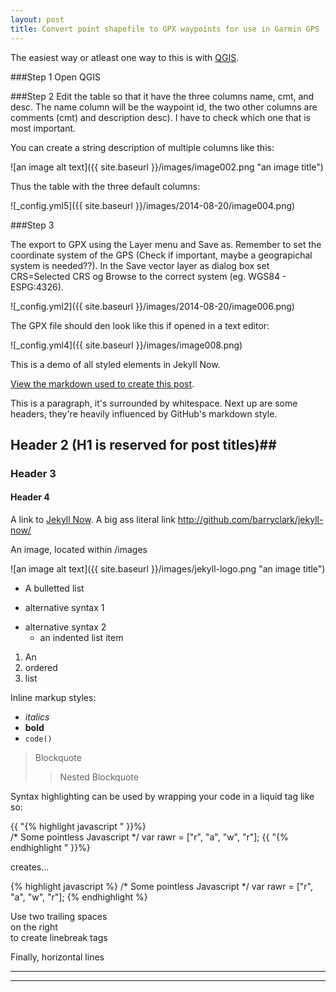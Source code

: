 ```yaml
---
layout: post
title: Convert point shapefile to GPX waypoints for use in Garmin GPS
---
```


The easiest way or atleast one way to this is with [QGIS](http://www.qgis.org/).

###Step 1
Open QGIS

###Step 2
Edit the table so that it have the three columns name, cmt, and desc. The name column will be the waypoint id, the two other columns are comments (cmt) and description desc). I have to check which one that is most important.

You can create a string description of multiple columns like this:


![an image alt text]({{ site.baseurl }}/images/image002.png "an image title")

Thus the table with the three default columns:


![_config.yml5]({{ site.baseurl }}/images/2014-08-20/image004.png)

###Step 3

The export to GPX using the Layer menu and Save as. Remember to set the coordinate system of the GPS (Check if important, maybe a geograpichal system is needed??). In the Save vector layer as dialog box set CRS=Selected CRS og Browse to the correct system (eg. WGS84 -  ESPG:4326).


![_config.yml2]({{ site.baseurl }}/images/2014-08-20/image006.png)

The GPX file should den look like this if opened in a text editor:

![_config.yml4]({{ site.baseurl }}/images/image008.png)

This is a demo of all styled elements in Jekyll Now. 

[View the markdown used to create this post](https://raw.githubusercontent.com/barryclark/www.jekyllnow.com/gh-pages/_posts/2014-6-19-Markdown-Style-Guide.md).

This is a paragraph, it's surrounded by whitespace. Next up are some headers, they're heavily influenced by GitHub's markdown style.

## Header 2 (H1 is reserved for post titles)##

### Header 3

#### Header 4
 
A link to [Jekyll Now](http://github.com/barryclark/jekyll-now/). A big ass literal link <http://github.com/barryclark/jekyll-now/>
  
An image, located within /images

![an image alt text]({{ site.baseurl }}/images/jekyll-logo.png "an image title")

* A bulletted list
- alternative syntax 1
+ alternative syntax 2
  - an indented list item

1. An
2. ordered
3. list

Inline markup styles: 

- _italics_
- **bold**
- `code()` 
 
> Blockquote
>> Nested Blockquote 
 
Syntax highlighting can be used by wrapping your code in a liquid tag like so:

{{ "{% highlight javascript " }}%}  
/* Some pointless Javascript */
var rawr = ["r", "a", "w", "r"];
{{ "{% endhighlight " }}%}  

creates...

{% highlight javascript %}
/* Some pointless Javascript */
var rawr = ["r", "a", "w", "r"];
{% endhighlight %}
 
Use two trailing spaces  
on the right  
to create linebreak tags  
 
Finally, horizontal lines
 
----
****